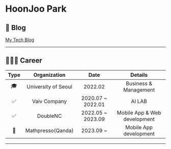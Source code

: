 # HoonJoo Park


## 🍙 Blog

[My Tech Blog](https://hoon-juice.pages.dev/dev)

---

## 🏃🏻‍♂️ Career
| Type |      Organization     |        Date       |           Details          |
|:----:|:---------------------:|:-----------------:|:--------------------------:|
|   🎓  |  University of Seoul  |      2022.02      |    Business & Management   |
|   ✅  |      Vaiv Company     | 2020.07 ~ 2022.01 |           AI LAB           |
|   ✅  | DoubleNC | 2022.05 ~ 2023.09 | Mobile App & Web development |
|   👔  | Mathpresso(Qanda) | 2023.09 ~ | Mobile App development |

---

